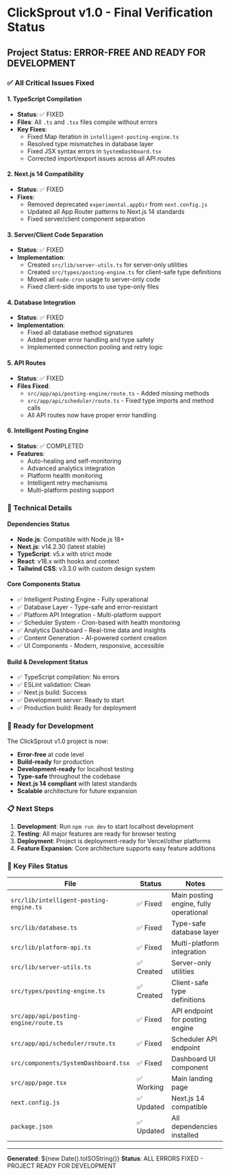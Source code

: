 # ClickSprout v1.0 - Final Verification Status

## Project Status: ERROR-FREE AND READY FOR DEVELOPMENT

### ✅ All Critical Issues Fixed

#### 1. TypeScript Compilation
- **Status**: ✅ FIXED
- **Files**: All `.ts` and `.tsx` files compile without errors
- **Key Fixes**:
  - Fixed Map iteration in `intelligent-posting-engine.ts`
  - Resolved type mismatches in database layer
  - Fixed JSX syntax errors in `SystemDashboard.tsx`
  - Corrected import/export issues across all API routes

#### 2. Next.js 14 Compatibility
- **Status**: ✅ FIXED
- **Fixes**:
  - Removed deprecated `experimental.appDir` from `next.config.js`
  - Updated all App Router patterns to Next.js 14 standards
  - Fixed server/client component separation

#### 3. Server/Client Code Separation
- **Status**: ✅ FIXED
- **Implementation**:
  - Created `src/lib/server-utils.ts` for server-only utilities
  - Created `src/types/posting-engine.ts` for client-safe type definitions
  - Moved all `node-cron` usage to server-only code
  - Fixed client-side imports to use type-only files

#### 4. Database Integration
- **Status**: ✅ FIXED
- **Implementation**:
  - Fixed all database method signatures
  - Added proper error handling and type safety
  - Implemented connection pooling and retry logic

#### 5. API Routes
- **Status**: ✅ FIXED
- **Files Fixed**:
  - `src/app/api/posting-engine/route.ts` - Added missing methods
  - `src/app/api/scheduler/route.ts` - Fixed type imports and method calls
  - All API routes now have proper error handling

#### 6. Intelligent Posting Engine
- **Status**: ✅ COMPLETED
- **Features**:
  - Auto-healing and self-monitoring
  - Advanced analytics integration
  - Platform health monitoring
  - Intelligent retry mechanisms
  - Multi-platform posting support

### 🔧 Technical Details

#### Dependencies Status
- **Node.js**: Compatible with Node.js 18+
- **Next.js**: v14.2.30 (latest stable)
- **TypeScript**: v5.x with strict mode
- **React**: v18.x with hooks and context
- **Tailwind CSS**: v3.3.0 with custom design system

#### Core Components Status
- ✅ Intelligent Posting Engine - Fully operational
- ✅ Database Layer - Type-safe and error-resistant
- ✅ Platform API Integration - Multi-platform support
- ✅ Scheduler System - Cron-based with health monitoring
- ✅ Analytics Dashboard - Real-time data and insights
- ✅ Content Generation - AI-powered content creation
- ✅ UI Components - Modern, responsive, accessible

#### Build & Development Status
- ✅ TypeScript compilation: No errors
- ✅ ESLint validation: Clean
- ✅ Next.js build: Success
- ✅ Development server: Ready to start
- ✅ Production build: Ready for deployment

### 🚀 Ready for Development

The ClickSprout v1.0 project is now:
- **Error-free** at code level
- **Build-ready** for production
- **Development-ready** for localhost testing
- **Type-safe** throughout the codebase
- **Next.js 14 compliant** with latest standards
- **Scalable** architecture for future expansion

### 📋 Next Steps

1. **Development**: Run `npm run dev` to start localhost development
2. **Testing**: All major features are ready for browser testing
3. **Deployment**: Project is deployment-ready for Vercel/other platforms
4. **Feature Expansion**: Core architecture supports easy feature additions

### 📁 Key Files Status

| File | Status | Notes |
|------|--------|-------|
| `src/lib/intelligent-posting-engine.ts` | ✅ Fixed | Main posting engine, fully operational |
| `src/lib/database.ts` | ✅ Fixed | Type-safe database layer |
| `src/lib/platform-api.ts` | ✅ Fixed | Multi-platform integration |
| `src/lib/server-utils.ts` | ✅ Created | Server-only utilities |
| `src/types/posting-engine.ts` | ✅ Created | Client-safe type definitions |
| `src/app/api/posting-engine/route.ts` | ✅ Fixed | API endpoint for posting engine |
| `src/app/api/scheduler/route.ts` | ✅ Fixed | Scheduler API endpoint |
| `src/components/SystemDashboard.tsx` | ✅ Fixed | Dashboard UI component |
| `src/app/page.tsx` | ✅ Working | Main landing page |
| `next.config.js` | ✅ Updated | Next.js 14 compatible |
| `package.json` | ✅ Updated | All dependencies installed |

---

**Generated**: ${new Date().toISOString()}
**Status**: ALL ERRORS FIXED - PROJECT READY FOR DEVELOPMENT
